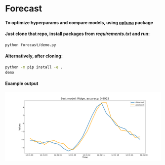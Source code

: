# Forecast

#### To optimize hyperparams and compare models, using [optuna](https://optuna.readthedocs.io/en/stable/) package

#### Just clone that repo, install packages from _requirements.txt_ and run:
```bash
python forecast/demo.py
``` 

#### Alternatively, after cloning:
```bash
python -m pip install -e .
demo
```

#### Example output
![plot](plots/Figure_1.png)

